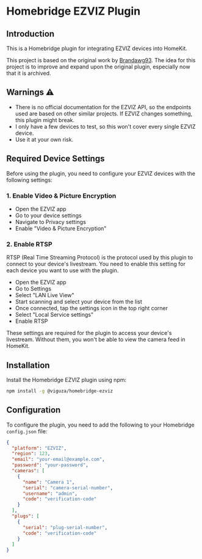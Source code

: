 # Homebridge EZVIZ Plugin

## Introduction

This is a Homebridge plugin for integrating EZVIZ devices into HomeKit.

This project is based on the original work by [Brandawg93](https://github.com/Brandawg93/homebridge-ezviz). The idea for this project is to improve and expand upon the original plugin, especially now that it is archived.

## Warnings :warning:

- There is no official documentation for the EZVIZ API, so the endpoints used are based on other similar projects. If EZVIZ changes something, this plugin might break.
- I only have a few devices to test, so this won't cover every single EZVIZ device.
- Use it at your own risk.

## Required Device Settings

Before using the plugin, you need to configure your EZVIZ devices with the following settings:

### 1. Enable Video & Picture Encryption
- Open the EZVIZ app
- Go to your device settings
- Navigate to Privacy settings
- Enable "Video & Picture Encryption"

### 2. Enable RTSP
RTSP (Real Time Streaming Protocol) is the protocol used by this plugin to connect to your device's livestream. You need to enable this setting for each device you want to use with the plugin.

- Open the EZVIZ app
- Go to Settings
- Select "LAN Live View"
- Start scanning and select your device from the list
- Once connected, tap the settings icon in the top right corner
- Select "Local Service settings"
- Enable RTSP

These settings are required for the plugin to access your device's livestream. Without them, you won't be able to view the camera feed in HomeKit.

## Installation

   Install the Homebridge EZVIZ plugin using npm:
   ```sh
   npm install -g @viguza/homebridge-ezviz
   ```

## Configuration

To configure the plugin, you need to add the following to your Homebridge `config.json` file:

```json
{
  "platform": "EZVIZ",
  "region": 123,
  "email": "your-email@example.com",
  "password": "your-password",
  "cameras": [
    {
      "name": "Camera 1",
      "serial": "camera-serial-number",
      "username": "admin",
      "code": "verification-code"
    }
  ],
  "plugs": [
    {
      "serial": "plug-serial-number",
      "code": "verification-code"
    }
  ]
}
```